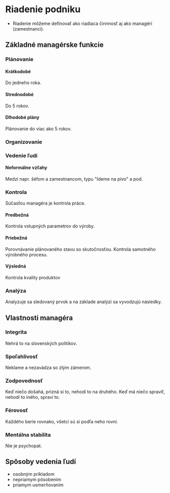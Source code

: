 # Riadenie podniku

- Riadenie môžeme definovať ako riadiaca činnnosť aj ako managéri (zamestnanci).

## Základné managérske funkcie

### Plánovanie

#### Krátkodobé

Do jedneho roka.

#### Strednodobé

Do 5 rokov.

#### Dlhodobé plány

Plánovanie do viac ako 5 rokov.

### Organizovanie

### Vedenie ľudí

#### Neformálne vzťahy
Medzi napr. šéfom a zamestnancom, typu "Ideme na pivo" a pod.

### Kontrola

Súčasťou managéra je kontrola práce.

#### Predbežná

Kontrola vstupných parametrov do výroby.

#### Priebežná

Porovnávanie plánovaného stavu so skutočnosťou. Kontrola samotného výrobného procesu.

#### Výsledná

Kontrola kvality produktov

### Analýza

Analyzuje sa sledovaný prvok a na základe analýzi sa vyvodzujú následky.

## Vlastnosti managéra

### Integrita

Nehrá to na slovenských politikov.

### Spoľahlivosť

Neklame a nezavádza so zlým zámerom.

### Zodpovednosť

Keď niečo došahá, prizná si to, nehodí to na druhého.
Keď má niečo spraviť, nehodí to iného, spraví to.

### Férovosť

Každého berie rovnako, všetci sú si podľa neho rovní.

### Mentálna stabilita

Nie je psychopat.

## Spôsoby vedenia ľudí

- osobným príkladom
- nepriamym pôsobením
- priamym usmerňovaním
